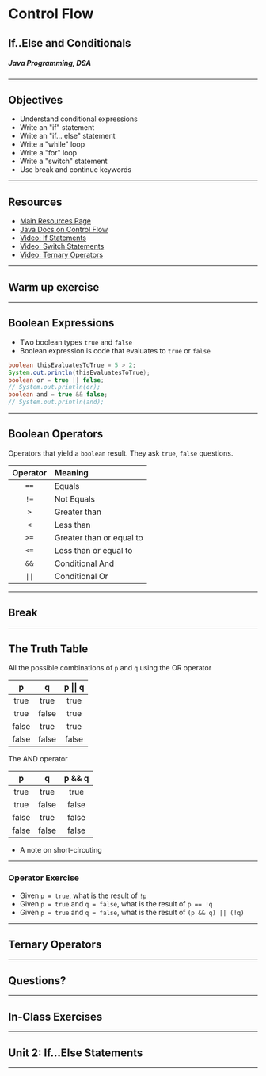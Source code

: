 # Control Flow
## If..Else and Conditionals
##### Java Programming, DSA

---

## Objectives

- Understand conditional expressions
- Write an "if" statement
- Write an "if... else" statement
- Write a "while" loop
- Write a "for" loop
- Write a "switch" statement
- Use break and continue keywords

---

## Resources

* [Main Resources Page](https://github.com/C4Q/AC-Android/tree/organization#java)
* [Java Docs on Control Flow](https://docs.oracle.com/javase/tutorial/java/nutsandbolts/flow.html)
* [Video: If Statements](https://www.youtube.com/watch?v=jjx5mJOcLqM)
* [Video: Switch Statements](https://www.youtube.com/watch?v=oLpUfseieuE)
* [Video: Ternary Operators](https://www.youtube.com/watch?v=igc_jsQIoxY)

---

## Warm up exercise



---

## Boolean Expressions

* Two boolean types `true` and `false`
* Boolean expression is code that evaluates to `true` or `false`

```java
boolean thisEvaluatesToTrue = 5 > 2;
System.out.println(thisEvaluatesToTrue);
boolean or = true || false;
// System.out.println(or);
boolean and = true && false;
// System.out.println(and);
```
---

## Boolean Operators

Operators that yield a `boolean` result. They ask `true`, `false` questions.

|Operator|Meaning|
|:-:|:--|
|```==```|Equals|
|```!=```|Not Equals|
|```>```|Greater than|
|```<```|Less than|
|```>=```|Greater than or equal to|
|```<=```|Less than or equal to|
|```&&```|Conditional And|
|```\|\|```|Conditional Or|

---

## Break


---

## The Truth Table

All the possible combinations of `p` and `q` using the OR 
operator

|   p  |   q  | p \|\| q |
|:----:|:----:|:------:|
| true | true |  true  |
| true | false|  true  |
| false| true |  true  |
| false| false|  false |

The AND operator

|   p  |   q  | p && q |
|:----:|:----:|:------:|
| true | true |  true  |
| true | false|  false |
| false| true |  false |
| false| false|  false |

* A note on short-circuting

---

### Operator Exercise

* Given `p = true`, what is the result of `!p`
* Given `p = true` and `q = false`, what is the result of `p == !q`
* Given `p = true` and `q = false`, what is the result of `(p && q) || (!q)`

---

## Ternary Operators

---


## Questions?

---

## In-Class Exercises

---

## Unit 2: If...Else Statements

---

